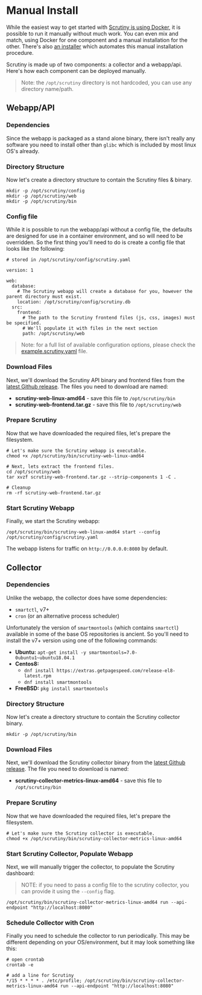 # Manual Install

While the easiest way to get started with [Scrutiny is using Docker](https://github.com/AnalogJ/scrutiny#docker),
it is possible to run it manually without much work. You can even mix and match, using Docker for one component and
a manual installation for the other. There's also [an installer](INSTALL_ANSIBLE.md) which automates this manual installation procedure.

Scrutiny is made up of two components: a collector and a webapp/api. Here's how each component can be deployed manually.

> Note: the `/opt/scrutiny` directory is not hardcoded, you can use any directory name/path.

## Webapp/API

### Dependencies

Since the webapp is packaged as a stand alone binary, there isn't really any software you need to install other than `glibc`
which is included by most linux OS's already.


### Directory Structure

Now let's create a directory structure to contain the Scrutiny files & binary.

```
mkdir -p /opt/scrutiny/config
mkdir -p /opt/scrutiny/web
mkdir -p /opt/scrutiny/bin
```

### Config file

While it is possible to run the webapp/api without a config file, the defaults are designed for use in a container environment,
and so will need to be overridden. So the first thing you'll need to do is create a config file that looks like the following:

```
# stored in /opt/scrutiny/config/scrutiny.yaml

version: 1

web:
  database:
    # The Scrutiny webapp will create a database for you, however the parent directory must exist.
    location: /opt/scrutiny/config/scrutiny.db
  src:
    frontend:
      # The path to the Scrutiny frontend files (js, css, images) must be specified.
      # We'll populate it with files in the next section
      path: /opt/scrutiny/web
```

> Note: for a full list of available configuration options, please check the [example.scrutiny.yaml](https://github.com/AnalogJ/scrutiny/blob/master/example.scrutiny.yaml) file.

### Download Files

Next, we'll download the Scrutiny API binary and frontend files from the [latest Github release](https://github.com/analogj/scrutiny/releases).
The files you need to download are named:

- **scrutiny-web-linux-amd64** - save this file to `/opt/scrutiny/bin`
- **scrutiny-web-frontend.tar.gz** - save this file to `/opt/scrutiny/web`

### Prepare Scrutiny

Now that we have downloaded the required files, let's prepare the filesystem.

```
# Let's make sure the Scrutiny webapp is executable.
chmod +x /opt/scrutiny/bin/scrutiny-web-linux-amd64

# Next, lets extract the frontend files.
cd /opt/scrutiny/web
tar xvzf scrutiny-web-frontend.tar.gz --strip-components 1 -C .

# Cleanup
rm -rf scrutiny-web-frontend.tar.gz
```

### Start Scrutiny Webapp

Finally, we start the Scrutiny webapp:

```
/opt/scrutiny/bin/scrutiny-web-linux-amd64 start --config /opt/scrutiny/config/scrutiny.yaml
```

The webapp listens for traffic on `http://0.0.0.0:8080` by default.


## Collector

### Dependencies

Unlike the webapp, the collector does have some dependencies:

- `smartctl`, v7+
- `cron` (or an alternative process scheduler)

Unfortunately the version of `smartmontools` (which contains `smartctl`) available in some of the base OS repositories is ancient.
So you'll need to install the v7+ version using one of the following commands:

- **Ubuntu:** `apt-get install -y smartmontools=7.0-0ubuntu1~ubuntu18.04.1`
- **Centos8:**
    - `dnf install https://extras.getpagespeed.com/release-el8-latest.rpm`
    - `dnf install smartmontools`
- **FreeBSD:** `pkg install smartmontools`

### Directory Structure

Now let's create a directory structure to contain the Scrutiny collector binary.

```
mkdir -p /opt/scrutiny/bin
```


### Download Files

Next, we'll download the Scrutiny collector binary from the [latest Github release](https://github.com/analogj/scrutiny/releases).
The file you need to download is named:

- **scrutiny-collector-metrics-linux-amd64** - save this file to `/opt/scrutiny/bin`


### Prepare Scrutiny

Now that we have downloaded the required files, let's prepare the filesystem.

```
# Let's make sure the Scrutiny collector is executable.
chmod +x /opt/scrutiny/bin/scrutiny-collector-metrics-linux-amd64
```

### Start Scrutiny Collector, Populate Webapp

Next, we will manually trigger the collector, to populate the Scrutiny dashboard:

> NOTE: if you need to pass a config file to the scrutiny collector, you can provide it using the `--config` flag.

```
/opt/scrutiny/bin/scrutiny-collector-metrics-linux-amd64 run --api-endpoint "http://localhost:8080"
```

### Schedule Collector with Cron

Finally you need to schedule the collector to run periodically.
This may be different depending on your OS/environment, but it may look something like this:

```
# open crontab
crontab -e

# add a line for Scrutiny
*/15 * * * * . /etc/profile; /opt/scrutiny/bin/scrutiny-collector-metrics-linux-amd64 run --api-endpoint "http://localhost:8080"
```
